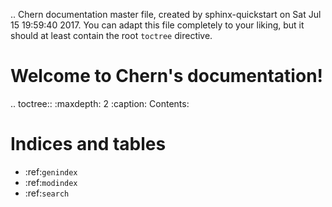 .. Chern documentation master file, created by
   sphinx-quickstart on Sat Jul 15 19:59:40 2017.
   You can adapt this file completely to your liking, but it should at least
   contain the root `toctree` directive.

Welcome to Chern's documentation!
=================================

.. toctree::
   :maxdepth: 2
   :caption: Contents:



Indices and tables
==================

* :ref:`genindex`
* :ref:`modindex`
* :ref:`search`
